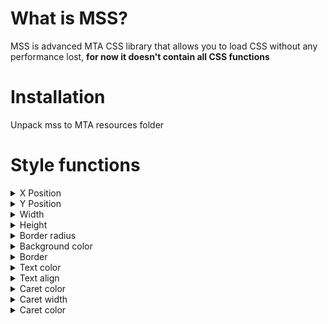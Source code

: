 # What is MSS?
MSS is advanced MTA CSS library that allows you to load CSS without any performance lost, **for now it doesn't contain all CSS functions**

# Installation
Unpack mss to MTA resources folder

# Style functions
<details>
   <summary>X Position</summary>
   
   ```css
   x: size unit;
   /* Changes relative x position,
      if using % uses given percent of width */

   main {
       background-color: rgb(15,15,15);
       border: 1px solid rgb(255,255,255,155);
   }

   main:hover {
       x: -20px;

       transition: .2s;
   }
   ```
   ![Example](https://user-images.githubusercontent.com/65825775/169347399-d84818c1-50f1-4f42-bb7c-a08fbb7bf998.gif)

</details>
<details>
   <summary>Y Position</summary>
   
   ```css
   y: size unit;
   /* Changes relative y position,
      if using % uses given percent of height */

   main {
       background-color: rgb(15,15,15);
       border: 1px solid rgb(255,255,255,155);
   }

   main:hover {
       y: -10%;

       transition: .2s;
   }
   ```
   ![Example](https://user-images.githubusercontent.com/65825775/169348174-330ce1c3-c6b4-4c53-9d00-79e4fb23417b.gif)
 
</details>
<details>
   <summary>Width</summary>
   
   ```css
   width: size unit;
   /* Changes element width,
      if using % uses given percent of default width (given by script not CSS) */

   main {
       background-color: rgb(15,15,15);
       border: 1px solid rgb(255,255,255,155);
   }

   main:hover {
       x: 5%;
       width: -10%;

       transition: .2s;
   }
   ```
   ![Example](https://user-images.githubusercontent.com/65825775/169348523-905c92dc-95d7-4e6a-a7a8-837e2cc70d00.gif)
   
</details>
<details>
   <summary>Height</summary>
   
   ```css
   height: size unit;
   /* Changes element height,
      if using % uses given percent of default height (given by script not CSS) */

   main {
       background-color: rgb(15,15,15);
       border: 1px solid rgb(255,255,255,155);
   }

   main:hover {
       height: 10%;

       transition: .2s;
   }
   ```
   ![Example](https://user-images.githubusercontent.com/65825775/169348834-e740a822-d3d3-40e4-9740-948f6637be99.gif)
  
</details>
<details>
   <summary>Border radius</summary>

   ```css
   border-radius: size unit;
   /* Changes element border radius,
      if using % uses given percent of default width or height (smaller one, given by script not CSS) */

   main {
       background-color: rgb(15,15,15);
       border: 1px solid rgb(255,255,255,155);
       border-radius: 10%;
   }

   main:hover {
       border-radius: 40%;

       transition: .2s;
   }
   ```
   ![Example](https://user-images.githubusercontent.com/65825775/169349202-2968aa6e-cab8-4903-be3d-39873018df7b.gif)
   
</details>

<details>
   <summary>Background color</summary>
      
   ```css
   background-color: color format;
   /* Changes element background color, accepts text color, hex (#rrggbb, #rrggbbaa), rgb and rgba */

   main {
       background-color: rgb(15,15,15);
       border: 1px solid rgb(255,255,255,155);
   }

   main:hover {
       background-color: red;

       transition: .2s;
   }
```

![Example](https://user-images.githubusercontent.com/65825775/169349724-93b0826e-8064-40c3-8fb2-c08b5b854589.gif)
</details>
<details>
   <summary>Border</summary>
   
   ```css
   border: size unit, border type, color format;
   
   main {
      background-color: rgb(15,15,15);
      border: 3px solid lime;
      border-radius: 30%;
   }

   main:hover {
      border: 8px solid red;

       transition: .2s;
   }
   ```
   ![Example](https://user-images.githubusercontent.com/65825775/169666810-d99b8b6b-9631-4fb0-a029-641f77af2c71.gif)
</details>
<details>
   <summary>Text color</summary>
   
   ```css
   color: color format;
   
   main {
      background-color: rgb(15,15,15);
      border: 1px solid rgb(255,255,255,155);
      font-size: 30px;
      color: white;
   }

   main:hover {
      color: red;

      transition: .2s;
   }
   ```
   ![Example](https://user-images.githubusercontent.com/65825775/169666914-83382423-1a4d-41eb-8608-2256e839e68c.gif)
</details>
<details>
   <summary>Text align</summary>
   
   ```css
   text-align: align type;
   
   main {
      background-color: rgb(15,15,15);
      border: 1px solid rgb(255,255,255,155);
      font-size: 30px;
      color: white;
      text-align: left;
   }

   main:hover {
      text-align: right;

       transition: .2s;
   }
   ```
   ![Example](https://user-images.githubusercontent.com/65825775/169667051-3ffd8fb8-a288-43cf-936a-55cfe32875e4.gif)
</details>
<details>
   <summary>Caret color</summary>
   
   ```css
   caret-color: color format;
   
   main {
      background-color: rgb(15,15,15);
      border: 1px solid rgb(255,255,255,155);
      border-radius: 10%;
   
      caret-color: red;
   }

   main:hover {
      caret-color: green;

      transition: .2s;
   }
   ```
   ![Example](https://user-images.githubusercontent.com/65825775/169822250-8a70a509-e36b-44b1-88ed-a40508fbde64.gif)
</details>
<details>
   <summary>Caret width</summary>
   
   ```css
   caret-width: size format;
   
   main {
      background-color: rgb(15,15,15);
      border: 1px solid rgb(255,255,255,155);
      border-radius: 10%;
      caret-color: red;
   
      caret-width: 2px;
   }

   main:hover {
      caret-width: 15px;

      transition: .2s;
   }
   ```
   ![Example](https://user-images.githubusercontent.com/65825775/169822642-e3391cd2-ef1f-45f6-9b94-fead0cec433a.gif)
</details>
<details>
   <summary>Caret color</summary>
